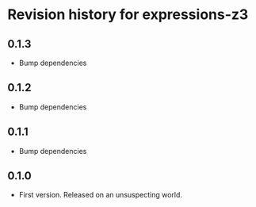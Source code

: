 # Revision history for expressions-z3

## 0.1.3

* Bump dependencies

## 0.1.2

* Bump dependencies

## 0.1.1

* Bump dependencies

## 0.1.0

* First version. Released on an unsuspecting world.
